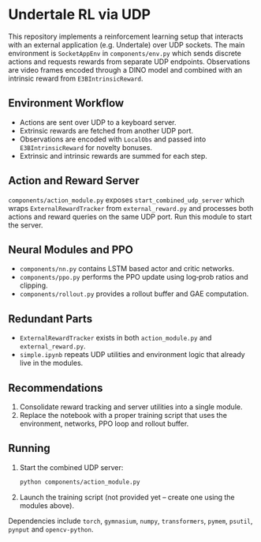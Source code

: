 # Undertale RL via UDP

This repository implements a reinforcement learning setup that interacts with an external application (e.g. Undertale) over UDP sockets. The main environment is `SocketAppEnv` in `components/env.py` which sends discrete actions and requests rewards from separate UDP endpoints. Observations are video frames encoded through a DINO model and combined with an intrinsic reward from `E3BIntrinsicReward`.

## Environment Workflow
* Actions are sent over UDP to a keyboard server.
* Extrinsic rewards are fetched from another UDP port.
* Observations are encoded with `LocalObs` and passed into `E3BIntrinsicReward` for novelty bonuses.
* Extrinsic and intrinsic rewards are summed for each step.

## Action and Reward Server
`components/action_module.py` exposes `start_combined_udp_server` which wraps `ExternalRewardTracker` from `external_reward.py` and processes both actions and reward queries on the same UDP port. Run this module to start the server.

## Neural Modules and PPO
* `components/nn.py` contains LSTM based actor and critic networks.
* `components/ppo.py` performs the PPO update using log‑prob ratios and clipping.
* `components/rollout.py` provides a rollout buffer and GAE computation.

## Redundant Parts
* `ExternalRewardTracker` exists in both `action_module.py` and `external_reward.py`.
* `simple.ipynb` repeats UDP utilities and environment logic that already live in the modules.

## Recommendations
1. Consolidate reward tracking and server utilities into a single module.
2. Replace the notebook with a proper training script that uses the environment, networks, PPO loop and rollout buffer.

## Running
1. Start the combined UDP server:
   ```bash
   python components/action_module.py
   ```
2. Launch the training script (not provided yet – create one using the modules above).

Dependencies include `torch`, `gymnasium`, `numpy`, `transformers`, `pymem`, `psutil`, `pynput` and `opencv-python`.
